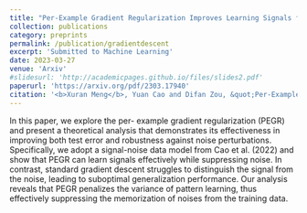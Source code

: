 ```yaml
---
title: "Per-Example Gradient Regularization Improves Learning Signals from Noisy Data."
collection: publications
category: preprints
permalink: /publication/gradientdescent
excerpt: 'Submitted to Machine Learning'
date: 2023-03-27
venue: 'Arxiv'
#slidesurl: 'http://academicpages.github.io/files/slides2.pdf'
paperurl: 'https://arxiv.org/pdf/2303.17940'
citation: '<b>Xuran Meng</b>, Yuan Cao and Difan Zou, &quot;Per-Example Gradient Regularization Improves Learning Signals from Noisy Data.&quot; <i>arxiv:2303.17940</i>, 2023.'
---
```

In this paper, we explore the per- example gradient regularization (PEGR) and present a theoretical analysis that demonstrates its effectiveness in improving both test error and robustness against noise perturbations. Specifically, we adopt a signal-noise data model from Cao et al. (2022) and show that PEGR can learn signals effectively while suppressing noise. In contrast, standard gradient descent struggles to distinguish the signal from the noise, leading to suboptimal generalization performance. Our analysis reveals that PEGR penalizes the variance of pattern learning, thus effectively suppressing the memorization of noises from the training data.
